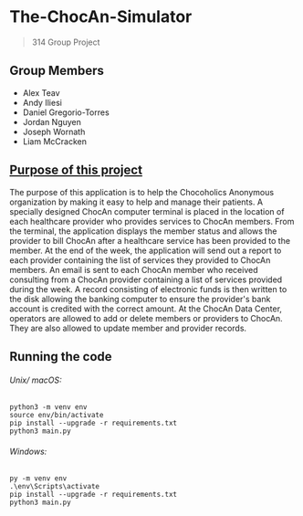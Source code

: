 # The-ChocAn-Simulator
>314 Group Project

## Group Members
- Alex Teav
- Andy Iliesi
- Daniel Gregorio-Torres
- Jordan Nguyen
- Joseph Wornath
- Liam McCracken

## [Purpose of this project](https://docs.google.com/document/d/17qgqM3-Jl2U50mQi6YEIR5QSbwvwWv6uWJG09k3juZY/edit?usp=sharing)
The purpose of this application is to help the Chocoholics Anonymous organization by making it easy to help and manage their patients. A specially designed ChocAn computer terminal is placed in the location of each healthcare provider who provides services to ChocAn members. From the terminal, the application displays the member status and allows the provider to bill ChocAn after a healthcare service has been provided to the member. At the end of the week, the application will send out a report to each provider containing the list of services they provided to ChocAn members. An email is sent to each ChocAn member who received consulting from a ChocAn provider containing a list of services provided during the week. A record consisting of electronic funds is then written to the disk allowing the banking computer to ensure the provider's bank account is credited with the correct amount. At the ChocAn Data Center, operators are allowed to add or delete members or providers to ChocAn. They are also allowed to update member and provider records.


## Running the code
###### Unix/ macOS:
```
python3 -m venv env
source env/bin/activate
pip install --upgrade -r requirements.txt
python3 main.py
```

###### Windows:
```
py -m venv env
.\env\Scripts\activate
pip install --upgrade -r requirements.txt
python3 main.py
```
